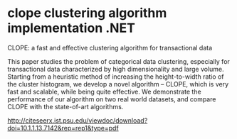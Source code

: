 # clope clustering algorithm implementation .NET 



CLOPE: a fast and effective clustering algorithm for transactional data


This paper studies the problem of categorical data clustering,
especially for transactional data characterized by high
dimensionality and large volume. Starting from a heuristic method
of increasing the height-to-width ratio of the cluster histogram, we
develop a novel algorithm – CLOPE, which is very fast and
scalable, while being quite effective. We demonstrate the
performance of our algorithm on two real world datasets, and
compare CLOPE with the state-of-art algorithms. 


http://citeseerx.ist.psu.edu/viewdoc/download?doi=10.1.1.13.7142&rep=rep1&type=pdf

